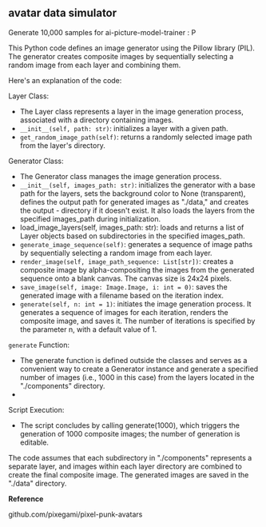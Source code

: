 ## avatar data simulator

Generate 10,000 samples for ai-picture-model-trainer : P

This Python code defines an image generator using the Pillow library (PIL). The generator creates composite images by sequentially selecting a random image from each layer and combining them.

Here's an explanation of the code:

Layer Class:
- The Layer class represents a layer in the image generation process, associated with a directory containing images.
- `__init__(self, path: str)`: initializes a layer with a given path.
- `get_random_image_path(self)`: returns a randomly selected image path from the layer's directory.

Generator Class:
- The Generator class manages the image generation process.
- `__init__(self, images_path: str)`: initializes the generator with a base path for the layers, sets the background color to None (transparent), defines the output path for generated images as "./data," and creates the output - directory if it doesn't exist. It also loads the layers from the specified images_path during initialization.
- load_image_layers(self, images_path: str): loads and returns a list of Layer objects based on subdirectories in the specified images_path.
- `generate_image_sequence(self)`: generates a sequence of image paths by sequentially selecting a random image from each layer.
- `render_image(self, image_path_sequence: List[str])`: creates a composite image by alpha-compositing the images from the generated sequence onto a blank canvas. The canvas size is 24x24 pixels.
- `save_image(self, image: Image.Image, i: int = 0)`: saves the generated image with a filename based on the iteration index.
- `generate(self, n: int = 1)`: initiates the image generation process. It generates a sequence of images for each iteration, renders the composite image, and saves it. The number of iterations is specified by the parameter n, with a default value of 1.

`generate` Function:
- The generate function is defined outside the classes and serves as a convenient way to create a Generator instance and generate a specified number of images (i.e., 1000 in this case) from the layers located in the "./components" directory.
- 
Script Execution:
- The script concludes by calling generate(1000), which triggers the generation of 1000 composite images; the number of generation is editable.

The code assumes that each subdirectory in "./components" represents a separate layer, and images within each layer directory are combined to create the final composite image. The generated images are saved in the "./data" directory.

**Reference**

github.com/pixegami/pixel-punk-avatars

